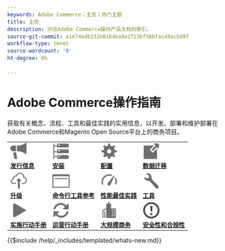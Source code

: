 ```yaml
---
keywords: Adobe Commerce；主页；热门主题
title: 主页
description: 浏览Adobe Commerce操作产品文档的索引。
source-git-commit: a1e74edb232b818dea9a2723bf506fac49acbd9f
workflow-type: tm+mt
source-wordcount: '0'
ht-degree: 0%

---
```



# Adobe Commerce操作指南

获取有关概念、流程、工具和最佳实践的实用信息，以开发、部署和维护部署在Adobe Commerce和Magento Open Source平台上的商务项目。

<table>
<tr>
  <td valign="top">
    <a href="https://experienceleague.adobe.com/docs/commerce-operations/release/versions.html">
      <img alt="发行信息" src="../assets/icons/promote.svg" width="40" height="40"/>
    </a>
    <div>
      <a href="https://experienceleague.adobe.com/docs/commerce-operations/release/versions.html"><strong>发行信息</strong></a>
    </div>
  </td>
  <td valign="top">
    <a href="../installation/overview.md">
      <img alt="安装" src="../assets/icons/servers.svg" width="40" height="40"/>
    </a>
    <div>
      <a href="../installation/overview.md"><strong>安装</strong></a>
    </div>
  </td>
  <td valign="top">
    <a href="../configuration/overview.md">
      <img alt="配置" src="../assets/icons/settings.svg" width="40" height="40"/>
    </a>
    <div>
      <a href="../configuration/overview.md"><strong>配置</strong></a>
    </div>
  </td>
  <td valign="top">
    <a href="../tools/data-migration-tool/how-migration-works.md">
      <img alt="数据迁移" src="../assets/icons/move-to.svg" width="40" height="40"/>
    </a>
    <div>
      <a href="../tools/data-migration-tool/how-migration-works.md"><strong>数据迁移</strong></a>
    </div>
  </td>
</tr>
<tr>
  <td valign="top">
    <a href="../upgrade/overview.md">
      <img alt="升级" src="../assets/icons/upload-cloud.svg" width="40" height="40"/>
    </a>
    <div>
      <a href="../upgrade/overview.md"><strong>升级</strong></a>
    </div>
  </td>
  <td valign="top">
    <a href="https://experienceleague.adobe.com/docs/commerce-operations/reference/commerce.html">
       <img alt="命令行工具引用" src="../assets/icons/page-rule.svg" width="40" height="40"/>
    </a>
    <div>
      <a href="https://experienceleague.adobe.com/docs/commerce-operations/reference/commerce.html"><strong>命令行工具参考</strong></a>
    </div>
  </td>
  <td valign="top">
    <a href="../performance/overview.md">
       <img alt="性能" src="../assets/icons/gauge.svg" width="40" height="40"/>
    </a>
    <div>
      <a href="../performance/overview.md"><strong>性能最佳实践</strong></a>
    </div>
  </td>
  <td valign="top">
    <a href="../tools/overview.md">
       <img alt="工具" src="../assets/icons/wrench.svg" width="40" height="40"/>
    </a>
    <div>
      <a href="../tools/overview.md"><strong>工具</strong></a>
    </div>
  </td>
</tr>
<tr>
  <td valign="top">
    <a href="../implementation-playbook/overview.md">
      <img alt="实施" src="../assets/icons/play.svg" width="40" height="40"/>
    </a>
    <div>
      <a href="../implementation-playbook/overview.md"><strong>实施行动手册</strong></a>
    </div>
  </td>
  <td valign="top">
    <a href="../operational-playbook/overview.md">
       <img alt="操作" src="../assets/icons/refresh.svg" width="40" height="40"/>
    </a>
    <div>
      <a href="../operational-playbook/overview.md"><strong>运营行动手册</strong></a>
    </div>
  </td>
  <td valign="top">
    <a href="../operational-playbook/overview.md">
       <img alt="企业" src="../assets/icons/enterprise.svg" width="40" height="40"/>
    </a>
    <div>
      <a href="../commerce-at-scale/overview.md"><strong>大规模商务</strong></a>
    </div>
  </td>
  <td valign="top">
    <a href="../security-and-compliance/overview.md">
       <img alt="企业" src="../assets/icons/alert-circle.svg" width="40" height="40"/>
    </a>
    <div>
      <a href="../security-and-compliance/overview.md"><strong>安全性和合规性</strong></a>
    </div>
  </td>
</tr>
</table>

{{$include /help/_includes/templated/whats-new.md}}
